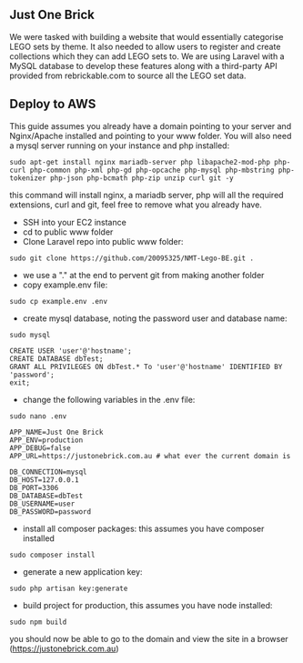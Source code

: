 ## Just One Brick
We were tasked with building a website that would essentially categorise LEGO sets by theme.
It also needed to allow users to register and create collections which they can add LEGO sets to.
We are using Laravel with a MySQL database to develop these features along with a third-party API provided from rebrickable.com to source all the LEGO set data.


## Deploy to AWS
This guide assumes you already have a domain pointing to your server and Nginx/Apache installed and pointing to your www folder. You will also need a mysql server running on your instance and php installed:
```bach
sudo apt-get install nginx mariadb-server php libapache2-mod-php php-curl php-common php-xml php-gd php-opcache php-mysql php-mbstring php-tokenizer php-json php-bcmath php-zip unzip curl git -y
```
this command will install nginx, a mariadb server, php will all the required extensions, curl and git, feel free to remove what you already have.
- SSH into your EC2 instance
- cd to public www folder
- Clone Laravel repo into public www folder:
```bach
sudo git clone https://github.com/20095325/NMT-Lego-BE.git .
```
- we use a "." at the end to pervent git from making another folder 
- copy example.env file:
```bach
sudo cp example.env .env
```
- create mysql database, noting the password user and database name:
```bach
sudo mysql
```
```bach
CREATE USER 'user'@'hostname';
CREATE DATABASE dbTest;
GRANT ALL PRIVILEGES ON dbTest.* To 'user'@'hostname' IDENTIFIED BY 'password';
exit;
```
- change the following variables in the .env file:
```bach
sudo nano .env
```
```bach
APP_NAME=Just One Brick
APP_ENV=production
APP_DEBUG=false
APP_URL=https://justonebrick.com.au # what ever the current domain is

DB_CONNECTION=mysql
DB_HOST=127.0.0.1
DB_PORT=3306
DB_DATABASE=dbTest
DB_USERNAME=user
DB_PASSWORD=password
```
- install all composer packages: this assumes you have composer installed
```bach
sudo composer install
```
- generate a new application key:
```bach
sudo php artisan key:generate
```
- build project for production, this assumes you have node installed:
```bach
sudo npm build
```
you should now be able to go to the domain and view the site in a browser (https://justonebrick.com.au)
